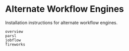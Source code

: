 # Alternate Workflow Engines

Installation instructions for alternate workflow engines.

```{toctree}
overview
parsl
jobflow
fireworks
```
